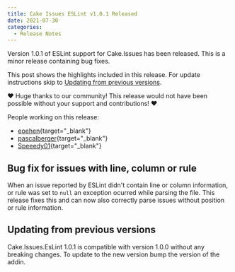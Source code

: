 ```yaml
---
title: Cake Issues ESLint v1.0.1 Released
date: 2021-07-30
categories:
  - Release Notes
---
```


Version 1.0.1 of ESLint support for Cake.Issues has been released.
This is a minor release containing bug fixes.

<!-- more -->

This post shows the highlights included in this release.
For update instructions skip to [Updating from previous versions](#updating-from-previous-versions).

❤ Huge thanks to our community! This release would not have been possible without your support and contributions! ❤

People working on this release:

* [eoehen](https://github.com/eoehen){target="_blank"}
* [pascalberger](https://github.com/pascalberger){target="_blank"}
* [Speeedy01](https://github.com/Speeedy01){target="_blank"}

## Bug fix for issues with line, column or rule

When an issue reported by ESLint didn't contain line or column information, or rule was set to `null`
an exception ocurred while parsing the file.
This release fixes this and can now also correctly parse issues without position or rule information.

## Updating from previous versions

Cake.Issues.EsLint 1.0.1 is compatible with version 1.0.0 without any breaking changes.
To update to the new version bump the version of the addin.
